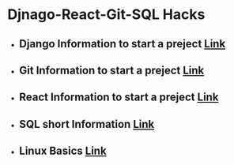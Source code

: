 # Djnago-React-Git-SQL Hacks

* ## Django Information to start a preject [ Link ](Django%20Hacks.md)
* ## Git Information to start a preject [ Link ](Git%20Hacks.md)
* ## React Information to start a preject [ Link ](React%20Hacks.md)
* ## SQL short Information [ Link ](SQL%20Hacks.md)
* ## Linux Basics [ Link ](Linux%20Basics.md )
